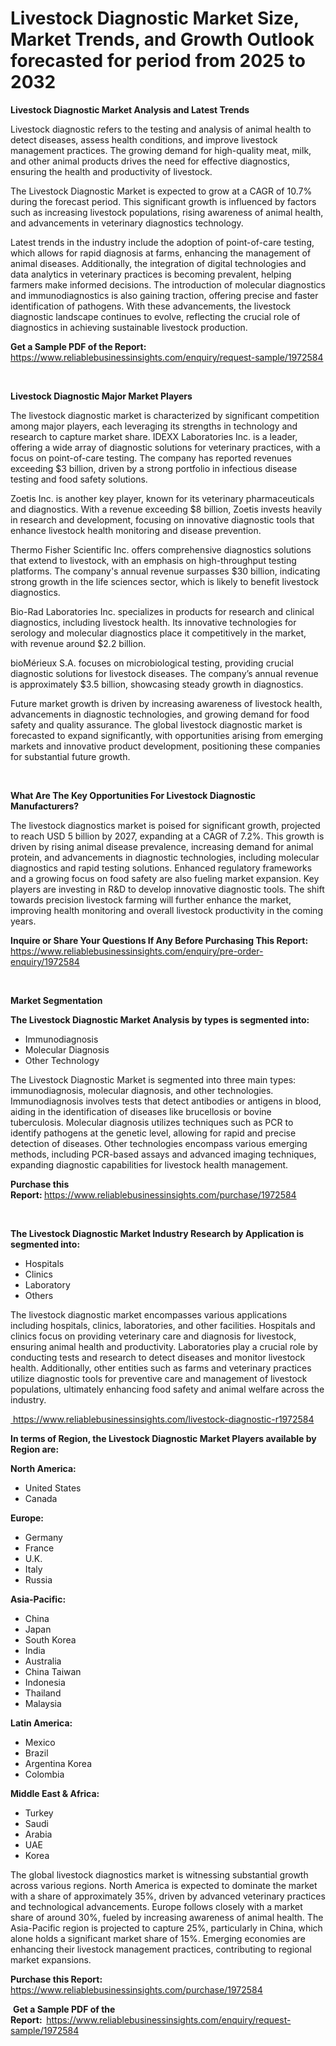<p><h1>Livestock Diagnostic Market Size, Market Trends, and Growth Outlook forecasted for period from 2025 to 2032</h1></p><p><strong>Livestock Diagnostic Market Analysis and Latest Trends</strong></p>
<p><p>Livestock diagnostic refers to the testing and analysis of animal health to detect diseases, assess health conditions, and improve livestock management practices. The growing demand for high-quality meat, milk, and other animal products drives the need for effective diagnostics, ensuring the health and productivity of livestock. </p><p>The Livestock Diagnostic Market is expected to grow at a CAGR of 10.7% during the forecast period. This significant growth is influenced by factors such as increasing livestock populations, rising awareness of animal health, and advancements in veterinary diagnostics technology. </p><p>Latest trends in the industry include the adoption of point-of-care testing, which allows for rapid diagnosis at farms, enhancing the management of animal diseases. Additionally, the integration of digital technologies and data analytics in veterinary practices is becoming prevalent, helping farmers make informed decisions. The introduction of molecular diagnostics and immunodiagnostics is also gaining traction, offering precise and faster identification of pathogens. With these advancements, the livestock diagnostic landscape continues to evolve, reflecting the crucial role of diagnostics in achieving sustainable livestock production.</p></p>
<p><strong>Get a Sample PDF of the Report:&nbsp;</strong> <a href="https://www.reliablebusinessinsights.com/enquiry/request-sample/1972584?utm_campaign=2811&utm_medium=2&utm_source=Github&utm_content=ia&utm_term=13042025&utm_id=livestock-diagnostic">https://www.reliablebusinessinsights.com/enquiry/request-sample/1972584</a></p>
<p>&nbsp;</p>
<p><strong>Livestock Diagnostic Major Market Players</strong></p>
<p><p>The livestock diagnostic market is characterized by significant competition among major players, each leveraging its strengths in technology and research to capture market share. IDEXX Laboratories Inc. is a leader, offering a wide array of diagnostic solutions for veterinary practices, with a focus on point-of-care testing. The company has reported revenues exceeding $3 billion, driven by a strong portfolio in infectious disease testing and food safety solutions.</p><p>Zoetis Inc. is another key player, known for its veterinary pharmaceuticals and diagnostics. With a revenue exceeding $8 billion, Zoetis invests heavily in research and development, focusing on innovative diagnostic tools that enhance livestock health monitoring and disease prevention.</p><p>Thermo Fisher Scientific Inc. offers comprehensive diagnostics solutions that extend to livestock, with an emphasis on high-throughput testing platforms. The company's annual revenue surpasses $30 billion, indicating strong growth in the life sciences sector, which is likely to benefit livestock diagnostics.</p><p>Bio-Rad Laboratories Inc. specializes in products for research and clinical diagnostics, including livestock health. Its innovative technologies for serology and molecular diagnostics place it competitively in the market, with revenue around $2.2 billion. </p><p>bioMérieux S.A. focuses on microbiological testing, providing crucial diagnostic solutions for livestock diseases. The company’s annual revenue is approximately $3.5 billion, showcasing steady growth in diagnostics. </p><p>Future market growth is driven by increasing awareness of livestock health, advancements in diagnostic technologies, and growing demand for food safety and quality assurance. The global livestock diagnostic market is forecasted to expand significantly, with opportunities arising from emerging markets and innovative product development, positioning these companies for substantial future growth.</p></p>
<p>&nbsp;</p>
<p><strong>What Are The Key Opportunities For Livestock Diagnostic Manufacturers?</strong></p>
<p><p>The livestock diagnostics market is poised for significant growth, projected to reach USD 5 billion by 2027, expanding at a CAGR of 7.2%. This growth is driven by rising animal disease prevalence, increasing demand for animal protein, and advancements in diagnostic technologies, including molecular diagnostics and rapid testing solutions. Enhanced regulatory frameworks and a growing focus on food safety are also fueling market expansion. Key players are investing in R&D to develop innovative diagnostic tools. The shift towards precision livestock farming will further enhance the market, improving health monitoring and overall livestock productivity in the coming years.</p></p>
<p><strong>Inquire or Share Your Questions If Any Before Purchasing This Report:</strong> <a href="https://www.reliablebusinessinsights.com/enquiry/pre-order-enquiry/1972584?utm_campaign=2811&utm_medium=2&utm_source=Github&utm_content=ia&utm_term=13042025&utm_id=livestock-diagnostic">https://www.reliablebusinessinsights.com/enquiry/pre-order-enquiry/1972584</a></p>
<p>&nbsp;</p>
<p><strong>Market Segmentation</strong></p>
<p><strong>The Livestock Diagnostic Market Analysis by types is segmented into:</strong></p>
<p><ul><li>Immunodiagnosis</li><li>Molecular Diagnosis</li><li>Other Technology</li></ul></p>
<p><p>The Livestock Diagnostic Market is segmented into three main types: immunodiagnosis, molecular diagnosis, and other technologies. Immunodiagnosis involves tests that detect antibodies or antigens in blood, aiding in the identification of diseases like brucellosis or bovine tuberculosis. Molecular diagnosis utilizes techniques such as PCR to identify pathogens at the genetic level, allowing for rapid and precise detection of diseases. Other technologies encompass various emerging methods, including PCR-based assays and advanced imaging techniques, expanding diagnostic capabilities for livestock health management.</p></p>
<p><strong>Purchase this Report:&nbsp;</strong><a href="https://www.reliablebusinessinsights.com/purchase/1972584?utm_campaign=2811&utm_medium=2&utm_source=Github&utm_content=ia&utm_term=13042025&utm_id=livestock-diagnostic">https://www.reliablebusinessinsights.com/purchase/1972584</a></p>
<p>&nbsp;</p>
<p><strong>The Livestock Diagnostic Market Industry Research by Application is segmented into:</strong></p>
<p><ul><li>Hospitals</li><li>Clinics</li><li>Laboratory</li><li>Others</li></ul></p>
<p><p>The livestock diagnostic market encompasses various applications including hospitals, clinics, laboratories, and other facilities. Hospitals and clinics focus on providing veterinary care and diagnosis for livestock, ensuring animal health and productivity. Laboratories play a crucial role by conducting tests and research to detect diseases and monitor livestock health. Additionally, other entities such as farms and veterinary practices utilize diagnostic tools for preventive care and management of livestock populations, ultimately enhancing food safety and animal welfare across the industry.</p></p>
<p><a href="https://www.reliablebusinessinsights.com/livestock-diagnostic-r1972584?utm_campaign=2811&utm_medium=2&utm_source=Github&utm_content=ia&utm_term=13042025&utm_id=livestock-diagnostic">&nbsp;https://www.reliablebusinessinsights.com/livestock-diagnostic-r1972584</a></p>
<p><strong>In terms of Region, the Livestock Diagnostic Market Players available by Region are:</strong></p>
<p>
    <p> <strong> North America: </strong>
        <ul>
            <li>United States</li>
            <li>Canada</li>
        </ul>
        </p> 
    <p> <strong> Europe: </strong>
        <ul>
            <li>Germany</li>
            <li>France</li>
            <li>U.K.</li>
            <li>Italy</li>
            <li>Russia</li>
        </ul>
        </p> 
    <p> <strong> Asia-Pacific: </strong>
        <ul>
            <li>China</li>
            <li>Japan</li>
            <li>South Korea</li>
            <li>India</li>
            <li>Australia</li>
            <li>China Taiwan</li>
            <li>Indonesia</li>
            <li>Thailand</li>
            <li>Malaysia</li>
        </ul>
        </p> 
    <p> <strong> Latin America: </strong>
        <ul>
            <li>Mexico</li>
            <li>Brazil</li>
            <li>Argentina Korea</li>
            <li>Colombia</li>
        </ul>
        </p> 
    <p> <strong> Middle East & Africa: </strong>
        <ul>
            <li>Turkey</li>
            <li>Saudi</li>
            <li>Arabia</li>
            <li>UAE</li>
            <li>Korea</li>
        </ul>
    </p>
    </p>
<p><p>The global livestock diagnostics market is witnessing substantial growth across various regions. North America is expected to dominate the market with a share of approximately 35%, driven by advanced veterinary practices and technological advancements. Europe follows closely with a market share of around 30%, fueled by increasing awareness of animal health. The Asia-Pacific region is projected to capture 25%, particularly in China, which alone holds a significant market share of 15%. Emerging economies are enhancing their livestock management practices, contributing to regional market expansions.</p></p>
<p><strong>Purchase this Report: </strong><a href="https://www.reliablebusinessinsights.com/purchase/1972584?utm_campaign=2811&utm_medium=2&utm_source=Github&utm_content=ia&utm_term=13042025&utm_id=livestock-diagnostic">https://www.reliablebusinessinsights.com/purchase/1972584</a></p>
<p>&nbsp;<strong>Get a Sample PDF of the Report:&nbsp;&nbsp;</strong><a href="https://www.reliablebusinessinsights.com/enquiry/request-sample/1972584?utm_campaign=2811&utm_medium=2&utm_source=Github&utm_content=ia&utm_term=13042025&utm_id=livestock-diagnostic">https://www.reliablebusinessinsights.com/enquiry/request-sample/1972584</a></p>
<p><strong></strong></p>
<p><p></p><p></p><p></p></p>